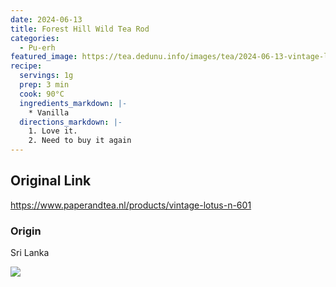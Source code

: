 ```yaml
---
date: 2024-06-13
title: Forest Hill Wild Tea Rod
categories:
  - Pu-erh
featured_image: https://tea.dedunu.info/images/tea/2024-06-13-vintage-lotus-1.jpeg
recipe:
  servings: 1g
  prep: 3 min
  cook: 90°C
  ingredients_markdown: |-
    * Vanilla
  directions_markdown: |-
    1. Love it.
    2. Need to buy it again
---
```


## Original Link

<https://www.paperandtea.nl/products/vintage-lotus-n-601>

### Origin

Sri Lanka

![](https://tea.dedunu.info/images/tea/2024-06-13-vintage-lotus-2.jpeg)
